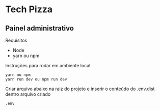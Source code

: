 # Tech Pizza
## Painel administrativo

Requisitos
- Node
- yarn ou npm

Instruções para rodar em ambiente local
```
yarn ou npm
yarn run dev ou npm run dev
```

Criar arquivo abaixo na raiz do projeto e inserir o conteúdo do .env.dist dentro arquivo criado
```
.env
```
